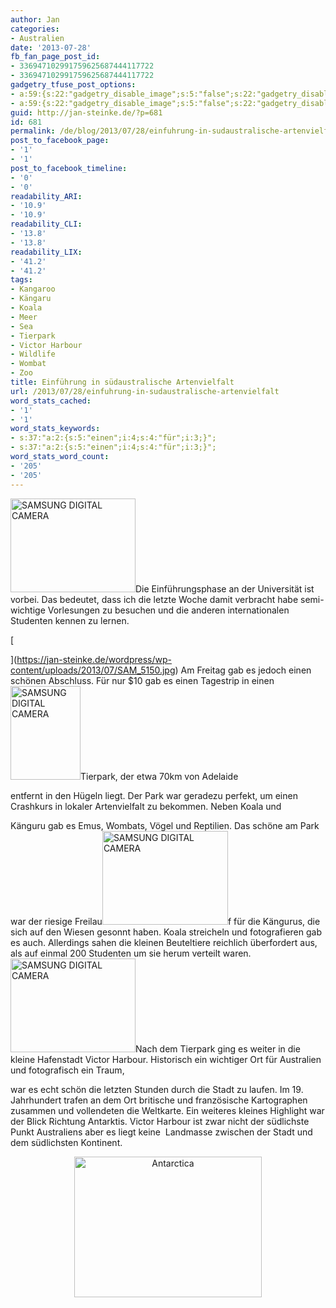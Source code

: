```yaml
---
author: Jan
categories:
- Australien
date: '2013-07-28'
fb_fan_page_post_id:
- 336947102991759625687444117722
- 336947102991759625687444117722
gadgetry_tfuse_post_options:
- a:59:{s:22:"gadgetry_disable_image";s:5:"false";s:22:"gadgetry_disable_video";s:5:"false";s:26:"gadgetry_disable_post_meta";s:5:"false";s:23:"gadgetry_disable_author";s:4:"true";s:31:"gadgetry_disable_published_date";s:5:"false";s:24:"gadgetry_disable_coments";s:5:"false";s:28:"gadgetry_disable_author_info";s:4:"true";s:19:"gadgetry_page_title";s:13:"default_title";s:21:"gadgetry_custom_title";s:0:"";s:21:"gadgetry_single_image";s:0:"";s:30:"gadgetry_single_img_dimensions";a:2:{i:0;s:3:"586";i:1;s:3:"319";}s:28:"gadgetry_single_img_position";s:9:"alignleft";s:24:"gadgetry_thumbnail_image";s:82:"http://jan-steinke.de/wordpress/wp-content/uploads/2013/07/Antarctica-1024x768.jpg";s:27:"gadgetry_thumbnail_position";s:7:"noalign";s:19:"gadgetry_video_link";s:0:"";s:25:"gadgetry_video_dimensions";a:2:{i:0;s:3:"590";i:1;s:3:"191";}s:23:"gadgetry_video_position";s:9:"alignleft";s:23:"gadgetry_header_element";s:7:"without";s:22:"gadgetry_select_slider";s:2:"-1";s:17:"gadgetry_page_map";s:0:"";s:25:"gadgetry_content_ads_post";s:4:"true";s:21:"gadgetry_top_ad_space";s:5:"false";s:21:"gadgetry_top_ad_image";s:0:"";s:19:"gadgetry_top_ad_url";s:0:"";s:23:"gadgetry_top_ad_adsense";s:0:"";s:28:"gadgetry_bfcontent_ads_space";s:5:"false";s:23:"gadgetry_bfcontent_type";s:5:"image";s:25:"gadgetry_bfcontent_number";s:3:"one";s:29:"gadgetry_bfcontent_ads_image1";s:0:"";s:27:"gadgetry_bfcontent_ads_url1";s:0:"";s:31:"gadgetry_bfcontent_ads_adsense1";s:0:"";s:29:"gadgetry_bfcontent_ads_image2";s:0:"";s:27:"gadgetry_bfcontent_ads_url2";s:0:"";s:31:"gadgetry_bfcontent_ads_adsense2";s:0:"";s:29:"gadgetry_bfcontent_ads_image3";s:0:"";s:27:"gadgetry_bfcontent_ads_url3";s:0:"";s:31:"gadgetry_bfcontent_ads_adsense3";s:0:"";s:29:"gadgetry_bfcontent_ads_image4";s:0:"";s:27:"gadgetry_bfcontent_ads_url4";s:0:"";s:31:"gadgetry_bfcontent_ads_adsense4";s:0:"";s:29:"gadgetry_bfcontent_ads_image5";s:0:"";s:27:"gadgetry_bfcontent_ads_url5";s:0:"";s:31:"gadgetry_bfcontent_ads_adsense5";s:0:"";s:29:"gadgetry_bfcontent_ads_image6";s:0:"";s:27:"gadgetry_bfcontent_ads_url6";s:0:"";s:31:"gadgetry_bfcontent_ads_adsense6";s:0:"";s:29:"gadgetry_bfcontent_ads_image7";s:0:"";s:27:"gadgetry_bfcontent_ads_url7";s:0:"";s:31:"gadgetry_bfcontent_ads_adsense7";s:0:"";s:19:"gadgetry_hook_space";s:5:"false";s:19:"gadgetry_hook_image";s:0:"";s:17:"gadgetry_hook_url";s:0:"";s:21:"gadgetry_hook_adsense";s:0:"";s:25:"gadgetry_content_subtitle";s:0:"";s:20:"gadgetry_content_top";s:0:"";s:23:"gadgetry_content_bottom";s:0:"";s:18:"gadgetry_seo_title";s:0:"";s:24:"gadgetry_seo_description";s:0:"";s:21:"gadgetry_seo_keywords";s:0:"";}
- a:59:{s:22:"gadgetry_disable_image";s:5:"false";s:22:"gadgetry_disable_video";s:5:"false";s:26:"gadgetry_disable_post_meta";s:5:"false";s:23:"gadgetry_disable_author";s:4:"true";s:31:"gadgetry_disable_published_date";s:5:"false";s:24:"gadgetry_disable_coments";s:5:"false";s:28:"gadgetry_disable_author_info";s:4:"true";s:19:"gadgetry_page_title";s:13:"default_title";s:21:"gadgetry_custom_title";s:0:"";s:21:"gadgetry_single_image";s:0:"";s:30:"gadgetry_single_img_dimensions";a:2:{i:0;s:3:"586";i:1;s:3:"319";}s:28:"gadgetry_single_img_position";s:9:"alignleft";s:24:"gadgetry_thumbnail_image";s:82:"http://jan-steinke.de/wordpress/wp-content/uploads/2013/07/Antarctica-1024x768.jpg";s:27:"gadgetry_thumbnail_position";s:7:"noalign";s:19:"gadgetry_video_link";s:0:"";s:25:"gadgetry_video_dimensions";a:2:{i:0;s:3:"590";i:1;s:3:"191";}s:23:"gadgetry_video_position";s:9:"alignleft";s:23:"gadgetry_header_element";s:7:"without";s:22:"gadgetry_select_slider";s:2:"-1";s:17:"gadgetry_page_map";s:0:"";s:25:"gadgetry_content_ads_post";s:4:"true";s:21:"gadgetry_top_ad_space";s:5:"false";s:21:"gadgetry_top_ad_image";s:0:"";s:19:"gadgetry_top_ad_url";s:0:"";s:23:"gadgetry_top_ad_adsense";s:0:"";s:28:"gadgetry_bfcontent_ads_space";s:5:"false";s:23:"gadgetry_bfcontent_type";s:5:"image";s:25:"gadgetry_bfcontent_number";s:3:"one";s:29:"gadgetry_bfcontent_ads_image1";s:0:"";s:27:"gadgetry_bfcontent_ads_url1";s:0:"";s:31:"gadgetry_bfcontent_ads_adsense1";s:0:"";s:29:"gadgetry_bfcontent_ads_image2";s:0:"";s:27:"gadgetry_bfcontent_ads_url2";s:0:"";s:31:"gadgetry_bfcontent_ads_adsense2";s:0:"";s:29:"gadgetry_bfcontent_ads_image3";s:0:"";s:27:"gadgetry_bfcontent_ads_url3";s:0:"";s:31:"gadgetry_bfcontent_ads_adsense3";s:0:"";s:29:"gadgetry_bfcontent_ads_image4";s:0:"";s:27:"gadgetry_bfcontent_ads_url4";s:0:"";s:31:"gadgetry_bfcontent_ads_adsense4";s:0:"";s:29:"gadgetry_bfcontent_ads_image5";s:0:"";s:27:"gadgetry_bfcontent_ads_url5";s:0:"";s:31:"gadgetry_bfcontent_ads_adsense5";s:0:"";s:29:"gadgetry_bfcontent_ads_image6";s:0:"";s:27:"gadgetry_bfcontent_ads_url6";s:0:"";s:31:"gadgetry_bfcontent_ads_adsense6";s:0:"";s:29:"gadgetry_bfcontent_ads_image7";s:0:"";s:27:"gadgetry_bfcontent_ads_url7";s:0:"";s:31:"gadgetry_bfcontent_ads_adsense7";s:0:"";s:19:"gadgetry_hook_space";s:5:"false";s:19:"gadgetry_hook_image";s:0:"";s:17:"gadgetry_hook_url";s:0:"";s:21:"gadgetry_hook_adsense";s:0:"";s:25:"gadgetry_content_subtitle";s:0:"";s:20:"gadgetry_content_top";s:0:"";s:23:"gadgetry_content_bottom";s:0:"";s:18:"gadgetry_seo_title";s:0:"";s:24:"gadgetry_seo_description";s:0:"";s:21:"gadgetry_seo_keywords";s:0:"";}
guid: http://jan-steinke.de/?p=681
id: 681
permalink: /de/blog/2013/07/28/einfuhrung-in-sudaustralische-artenvielfalt/
post_to_facebook_page:
- '1'
- '1'
post_to_facebook_timeline:
- '0'
- '0'
readability_ARI:
- '10.9'
- '10.9'
readability_CLI:
- '13.8'
- '13.8'
readability_LIX:
- '41.2'
- '41.2'
tags:
- Kangaroo
- Kängaru
- Koala
- Meer
- Sea
- Tierpark
- Victor Harbour
- Wildlife
- Wombat
- Zoo
title: Einführung in südaustralische Artenvielfalt
url: /2013/07/28/einfuhrung-in-sudaustralische-artenvielfalt
word_stats_cached:
- '1'
- '1'
word_stats_keywords:
- s:37:"a:2:{s:5:"einen";i:4;s:4:"für";i:3;}";
- s:37:"a:2:{s:5:"einen";i:4;s:4:"für";i:3;}";
word_stats_word_count:
- '205'
- '205'
---
```


</p> </a>
  
<img class="wp-image-866 alignright" src="https://jan-steinke.de/wordpress/wp-content/uploads/2013/07/SAM_5119-1024x768.jpg" alt="SAMSUNG DIGITAL CAMERA" width="200" height="150" />Die Einführungsphase an der Universität ist vorbei. Das bedeutet, dass ich die letzte Woche damit verbracht habe semi-wichtige Vorlesungen zu besuchen und die anderen internationalen Studenten kennen zu lernen.
  
[
  
](https://jan-steinke.de/wordpress/wp-content/uploads/2013/07/SAM_5150.jpg) Am Freitag gab es jedoch einen schönen Abschluss. Für nur $10 gab es einen Tagestrip in einen <img class="wp-image-867 alignright" src="https://jan-steinke.de/wordpress/wp-content/uploads/2013/07/SAM_5150-768x1024.jpg" alt="SAMSUNG DIGITAL CAMERA" width="112" height="150" />Tierpark, der etwa 70km von Adelaide
  
entfernt in den Hügeln liegt. Der Park war geradezu perfekt, um einen Crashkurs in lokaler Artenvielfalt zu bekommen. Neben Koala und
  
Känguru gab es Emus, Wombats, Vögel und Reptilien. Das schöne am Park war der riesige Freilau<img class="wp-image-868 alignright" src="https://jan-steinke.de/wordpress/wp-content/uploads/2013/07/SAM_5131-1024x768.jpg" alt="SAMSUNG DIGITAL CAMERA" width="201" height="150" />f für die Kängurus, die sich auf den Wiesen gesonnt haben. Koala streicheln und fotografieren gab es auch. Allerdings sahen die kleinen Beuteltiere reichlich überfordert aus, als auf einmal 200 Studenten um sie herum verteilt waren.<img class="size-medium wp-image-699 alignleft" src="https://jan-steinke.de/wordpress/wp-content/uploads/2013/07/SAM_5197-300x225.jpg" alt="SAMSUNG DIGITAL CAMERA" width="200" height="150" />Nach dem Tierpark ging es weiter in die kleine Hafenstadt Victor Harbour. Historisch ein wichtiger Ort für Australien und fotografisch ein Traum,
  
war es echt schön die letzten Stunden durch die Stadt zu laufen. Im 19. Jahrhundert trafen an dem Ort britische und französische Kartographen zusammen und vollendeten die Weltkarte. Ein weiteres kleines Highlight war der Blick Richtung Antarktis. Victor Harbour ist zwar nicht der südlichste Punkt Australiens aber es liegt keine  Landmasse zwischen der Stadt und dem südlichsten Kontinent.<p style="text-align: center;">
  <a href="https://jan-steinke.de/wordpress/wp-content/uploads/2013/07/Antarctica.jpg"><img class="aligncenter" src="https://jan-steinke.de/wordpress/wp-content/uploads/2013/07/Antarctica-300x225.jpg" alt="Antarctica" width="300" height="225" /></a>
</p>
